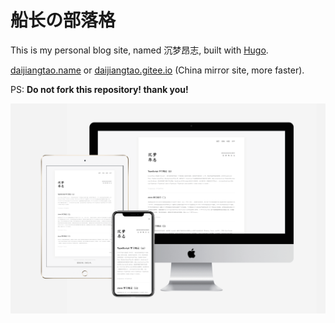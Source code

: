 # 船长の部落格

This is my personal blog site, named 沉梦昂志, built with [Hugo](https://gohugo.io/).

[daijiangtao.name](http://daijiangtao.name) or [daijiangtao.gitee.io](https://daijiangtao.gitee.io) (China mirror site, more faster).

PS: **Do not fork this repository! thank you!**

![船长の部落格](./static/images/blog-preview.png)


